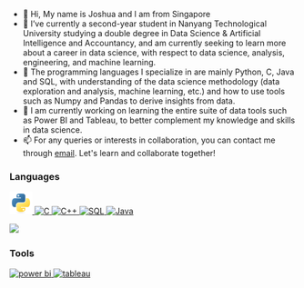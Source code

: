 - 👋 Hi, My name is Joshua and I am from Singapore
- 👀 I’ve currently a second-year student in Nanyang Technological University studying a double degree in Data Science & Artificial Intelligence and Accountancy, and am currently seeking to learn more about a career in data science, with respect to data science, analysis, engineering, and machine learning.
- 🌱 The programming languages I specialize in are mainly Python, C, Java and SQL, with understanding of the data science methodology (data exploration and analysis, machine learning, etc.) and how to use tools such as Numpy and Pandas to derive insights from data.
- 💞️ I am currently working on learning the entire suite of data tools such as Power BI and Tableau, to better complement my knowledge and skills in data science.  
- 📫 For any queries or interests in collaboration, you can contact me through [email](josshhz11@gmail.com). Let's learn and collaborate together!

<!---
josshhz11/josshhz11 is a ✨ special ✨ repository because its `README.md` (this file) appears on your GitHub profile.
You can click the Preview link to take a look at your changes.
--->

<h3 align="left">Languages</h3>
<p align="left"> 
<a href="https://www.python.org" target="_blank" rel="noreferrer"> <img src="https://raw.githubusercontent.com/devicons/devicon/master/icons/python/python-original.svg" alt="python" width="40" height="40"/> </a>
<a href="https://en.wikipedia.org/wiki/C_(programming_language)" target="_blank" rel="noreferrer"> <img src="https://cdn.jsdelivr.net/gh/devicons/devicon@latest/icons/c/c-original.svg" alt="C" width="40" height="40"/> </a>
<a href="https://cplusplus.com/" target="_blank" rel="noreferrer"> <img src="https://cdn.jsdelivr.net/gh/devicons/devicon@latest/icons/cplusplus/cplusplus-original.svg" alt="C++" width="40" height="40"/> </a>
<a href="https://en.wikipedia.org/wiki/SQL" target="_blank" rel="noreferrer"> <img src="https://cdn.jsdelivr.net/gh/devicons/devicon@latest/icons/azuresqldatabase/azuresqldatabase-original.svg" alt="SQL" width="40" height="40"/> </a>
<a href="https://www.java.com/en/" target="_blank" rel="noreferrer"> <img src="https://cdn.jsdelivr.net/gh/devicons/devicon@latest/icons/java/java-original-wordmark.svg" alt="Java" width="40" height="40"/> </a>
</p>

<a href="https://seekvectorlogo.com/power-bi-vector-logo-svg/" target="_blank"><img src="https://seekvectorlogo.com/wp-content/uploads/2022/02/power-bi-vector-logo-2022.png" /></a>

<h3 align="left">Tools</h3>
<p align="left"> 
<a href="https://www.microsoft.com/en-us/power-platform/products/power-bi" target="_blank" rel="noreferrer"> <img src="https://seekvectorlogo.com/wp-content/uploads/2022/02/power-bi-vector-logo-2022.png" alt="power bi" width="40" height="40"/> </a>
<a href="https://www.tableau.com/" target="_blank" rel="noreferrer"> <img src="https://www.svgrepo.com/show/354427/tableau.svg" alt="tableau" width="40" height="40"/> </a>
</p>
